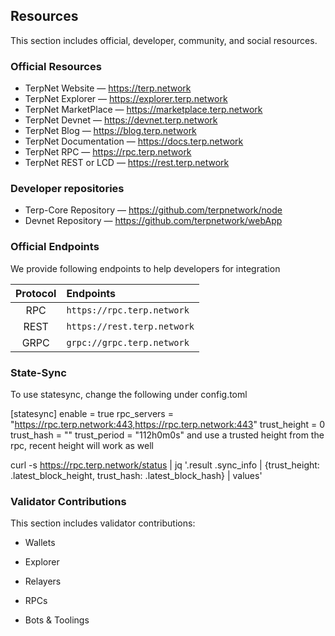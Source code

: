 ## Resources
This section includes official, developer, community, and social resources.

### Official Resources
- TerpNet Website — https://terp.network
- TerpNet Explorer — https://explorer.terp.network
- TerpNet MarketPlace — https://marketplace.terp.network
- TerpNet Devnet — https://devnet.terp.network
- TerpNet Blog — https://blog.terp.network
- TerpNet Documentation — https://docs.terp.network
- TerpNet RPC — https://rpc.terp.network
- TerpNet REST or LCD — https://rest.terp.network
### Developer repositories
- Terp-Core Repository — https://github.com/terpnetwork/node
- Devnet Repository — https://github.com/terpnetwork/webApp

### Official Endpoints
We provide following endpoints to help developers for integration

| Protocol | Endpoints                                 |
| :------: | :---------------------------------------- |
|   RPC    | `https://rpc.terp.network`             |
|   REST   | `https://rest.terp.network`            |
|   GRPC   | `grpc://grpc.terp.network`             |
 
### State-Sync
To use statesync, change the following under config.toml

[statesync]
enable = true
rpc_servers = "https://rpc.terp.network:443,https://rpc.terp.network:443"
trust_height = 0
trust_hash = ""
trust_period = "112h0m0s"
and use a trusted height from the rpc, recent height will work as well

curl -s https://rpc.terp.network/status | jq '.result .sync_info | {trust_height: .latest_block_height, trust_hash: .latest_block_hash} | values'

### Validator Contributions
This section includes validator contributions:

- Wallets

- Explorer

- Relayers

- RPCs

- Bots & Toolings
